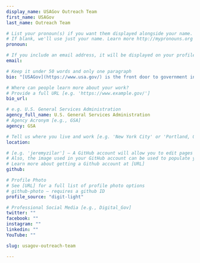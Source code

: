 ```yaml
---
display_name: USAGov Outreach Team
first_name: USAGov
last_name: Outreach Team

# List your pronoun(s) if you want them displayed alongside your name.
# If blank, we'll use just your name. Learn more http://mypronouns.org
pronoun: 

# If you include an email address, it will be displayed on your profile page
email: 

# Keep it under 50 words and only one paragraph
bio: "[USAGov](https://www.usa.gov/) is the front door to government information and services. The USAGov Outreach Team works to prioritize the public’s needs and connect them to government information, programs and services. The team works through [strategic partnerships](https://www.usa.gov/partnerships), public engagement campaigns and regular channel management on social media and email."

# Where can people learn more about your work?
# Provide a full URL [e.g. 'https://www.example.gov/']
bio_url: 

# e.g. U.S. General Services Administration
agency_full_name: U.S. General Services Administration
# Agency Acronym [e.g., GSA]
agency: GSA

# Tell us where you live and work [e.g. 'New York City' or 'Portland, OR']
location: 

# [e.g. 'jeremyzilar'] — A GitHub account will allow you to edit pages on Digital.gov.
# Also, the image used in your GitHub account can be used to populate your digital.gov profile photo.
# Learn more about getting a Github account at [URL]
github: 

# Profile Photo
# See [URL] for a full list of profile photo options
# github-photo — requires a github ID
profile_source: "digit-light"

# Professional Social Media [e.g., Digital_Gov]
twitter: ""
facebook: ""
instagram: ""
linkedin: ""
YouTube: ""

slug: usagov-outreach-team

---
```

